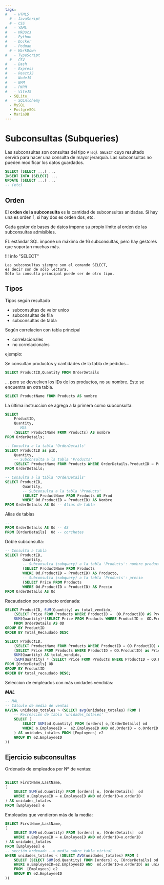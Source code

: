 ```yaml
---
tags:
#   - HTML5
  # - JavaScript
  # - CSS
#   - YAML
#   - MkDocs
#   - Python
#   - Docker
#   - Podman
  # - MarkDown
#   - TypeScript
  # - CSV
#   - Bash
#   - Express
#   - ReactJS
#   - NodeJS
#   - NPM
#   - PNPM
#   - ViteJS
  - SQLite
#   - SQLAlchemy
  - MySQL
  - PostgreSQL
  - MariaDB
---
```






# Subconsultas (Subqueries)

Las subconsultas son consultas del tipo `#!sql SELECT` cuyo resultado servirá para hacer una consulta de mayor jerarquía.
Las subconsultas no pueden modificar los datos guardados.

```sql
SELECT (SELECT ...) ...
INSERT INTO (SELECT) ...
UPDATE (SELECT ...) ...
-- (etc)
```

## Orden 

El **orden de la subconsulta** es la cantidad de subconsultas anidadas. Si hay una es orden 1, si hay dos es orden dos, etc. 

Cada gestor de bases de datos impone su propio límite al orden de las subconsultas admisibles.

EL estándar SQL impone un máximo de 16 subconsultas, pero hay gestores que soportan muchas más.


!!! info  "SELECT"

	Las subconsultas siempre son el comando SELECT, 
	es decir son de sólo lectura. 
	Sólo la consulta principal puede ser de otro tipo.


## Tipos

Tipos según resultado

- subconsultas de valor unico
- subconsultas de fila
- subconsultas de tabla

Según correlacion con tabla principal 


- correlacionales
- no correlacionales





ejemplo:

Se consultan  productos y cantidades de la tabla de pedidos...

```sql
SELECT ProductID,Quantity FROM OrderDetails
```

... pero se devuelven los IDs de los productos, no su nombre. 
Éste se encuentra en otra tabla.
```sql
SELECT ProductName FROM Products AS nombre
```
La última instruccion se agrega a la primera como subconsulta:

```sql
SELECT 
	ProductID,
	Quantity, 
	-- MAL
	(SELECT ProductName FROM Products) AS nombre
FROM OrderDetails;
```



```sql title="Subconsulta"
-- Consulta a la tabla 'OrderDetails'
SELECT ProductID as pID,
	Quantity, 
	-- Subconsulta a la tabla 'Products'
	(SELECT ProductName FROM Products WHERE OrderDetails.ProductID = ProductID) AS Nombre
FROM OrderDetails;
```






```sql title="Subconsulta - Alias de tabla"
-- Consulta a la tabla 'OrderDetails'
SELECT ProductID,
		Quantity, 
		-- Subconsulta a la tabla 'Products'
		(SELECT ProductName FROM Products AS Prod
		WHERE Od.ProductID = ProductID) AS Nombre 
FROM OrderDetails AS Od	-- Alias de tabla
```

Alias de tablas
```sql title="Sintaxis de Alias"
-- ...
FROM OrderDetails AS Od -- AS
FROM [OrderDetails]  Od -- corchetes
```

Doble subconsulta:
```sql title="Doble Subconsulta"
-- Consulta a tabla
SELECT ProductID,
		Quantity, 
		-- Subconsulta (subquery) a la tabla 'Products': nombre producto
		(SELECT ProductName FROM Products 
		WHERE Od.ProductID = ProductID) AS Producto,
		-- Subconsulta (subquery) a la tabla 'Products': precio
		(SELECT Price FROM Products
		WHERE Od.ProductID = ProductID) AS Precio 
FROM OrderDetails AS Od
```

Recaudacion por producto ordenada: 

```sql
SELECT ProductID, SUM(Quantity) as total_vendido,
	(SELECT Price FROM Products WHERE ProductID =  OD.ProductID) AS Precio,
	SUM(Quantity)*(SELECT Price FROM Products WHERE ProductID =  OD.ProductID) as Total_Recaudado
	FROM OrderDetails AS OD
GROUP BY ProductID
ORDER BY Total_Recaudado DESC
```


```sql
SELECT ProductID, 
	(SELECT ProductName FROM Products WHERE ProductID = OD.ProductID) as Nombre,
	(SELECT Price FROM Products WHERE ProductID = OD.ProductID) as Price,
	SUM(Quantity) AS total_vendido,
	(SUM(Quantity) * (SELECT Price FROM Products WHERE ProductID = OD.ProductID)) as total_recaudado
FROM [OrderDetails] OD
GROUP BY ProductID	
ORDER BY total_recaudado DESC;
```






Seleccion de empleados con más unidades vendidas:

***MAL***
```sql
-- MAL
-- Cálculo de media de ventas 
HAVING unidades_totales > (SELECT avg(unidades_totales) FROM (
	-- Recreacion de tabla 'unidades_totales'
	SELECT (
		SELECT SUM(od.Quantity) FROM [orders] o,[OrderDetails] od
		WHERE o.EmployeeID =  e2.EmployeeID AND od.OrderID = o.OrderID
	) AS unidades_totales FROM [Employees] e2
	GROUP BY e2.EmployeeID
))
```




## Ejercicio subconsultas

Ordenado de empleados por Nº de ventas:
```sql
-- 
SELECT FirstName,LastName,
(
	SELECT SUM(od.Quantity) FROM [orders] o, [OrderDetails]  od
	WHERE o.EmployeeID = e.EmployeeID AND od.OrderID=o.orderID
) AS unidades_totales
FROM [Employees] e
```


Empleados que vendieron más de la media:

```sql
SELECT FirstName,LastName,
(
	SELECT SUM(od.Quantity) FROM [orders] o, [OrderDetails]  od
	WHERE o.EmployeeID = e.EmployeeID AND od.OrderID=o.orderID
) AS unidades_totales
FROM [Employees] e
-- sección ordenado --> media sobre tabla virtual
WHERE unidades_totales < (SELECT AVG(unidades_totales) FROM (
	SELECT (SELECT SUM(od.Quantity) FROM [orders] o, [OrderDetails] od
	WHERE o.EmployeeID=e2.EmployeeID AND  od.orderID=o.orderID) as unidades_totales
	FROM  [Employees] e2
	GROUP BY e2.EmployeeID
))
```









